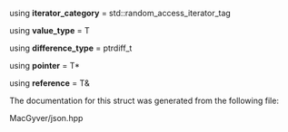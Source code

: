 <div id="structdetail_1_1iterator__traits_3_01_t_01_5_00_01enable__if__t_3_01std_1_1is__object_3_01_t_01_4_1_1value_01_4_01_4">

</div>

<span id="structdetail_1_1iterator__traits_3_01_t_01_5_00_01enable__if__t_3_01std_1_1is__object_3_01_t_01_4_1_1value_01_4_01_4"
label="structdetail_1_1iterator__traits_3_01_t_01_5_00_01enable__if__t_3_01std_1_1is__object_3_01_t_01_4_1_1value_01_4_01_4"></span>

<div class="DoxyCompactItemize">

<span id="structdetail_1_1iterator__traits_3_01_t_01_5_00_01enable__if__t_3_01std_1_1is__object_3_01_t_01_4_1_1value_01_4_01_4_afbb5c47eb1979803c8bc61a6808cf3eb"
label="structdetail_1_1iterator__traits_3_01_t_01_5_00_01enable__if__t_3_01std_1_1is__object_3_01_t_01_4_1_1value_01_4_01_4_afbb5c47eb1979803c8bc61a6808cf3eb"></span>
using **iterator_category** = std::random_access_iterator_tag

<span id="structdetail_1_1iterator__traits_3_01_t_01_5_00_01enable__if__t_3_01std_1_1is__object_3_01_t_01_4_1_1value_01_4_01_4_aab1f49bed564ad78899dce0522465803"
label="structdetail_1_1iterator__traits_3_01_t_01_5_00_01enable__if__t_3_01std_1_1is__object_3_01_t_01_4_1_1value_01_4_01_4_aab1f49bed564ad78899dce0522465803"></span>
using **value_type** = T

<span id="structdetail_1_1iterator__traits_3_01_t_01_5_00_01enable__if__t_3_01std_1_1is__object_3_01_t_01_4_1_1value_01_4_01_4_ad08ccea3ab6f13f11bcd790866ee1dc8"
label="structdetail_1_1iterator__traits_3_01_t_01_5_00_01enable__if__t_3_01std_1_1is__object_3_01_t_01_4_1_1value_01_4_01_4_ad08ccea3ab6f13f11bcd790866ee1dc8"></span>
using **difference_type** = ptrdiff_t

<span id="structdetail_1_1iterator__traits_3_01_t_01_5_00_01enable__if__t_3_01std_1_1is__object_3_01_t_01_4_1_1value_01_4_01_4_ab6ac817567b1b21b7df52b525d80528c"
label="structdetail_1_1iterator__traits_3_01_t_01_5_00_01enable__if__t_3_01std_1_1is__object_3_01_t_01_4_1_1value_01_4_01_4_ab6ac817567b1b21b7df52b525d80528c"></span>
using **pointer** = T$\ast$

<span id="structdetail_1_1iterator__traits_3_01_t_01_5_00_01enable__if__t_3_01std_1_1is__object_3_01_t_01_4_1_1value_01_4_01_4_af1702a8be706ef08e9de3d5a7f111a4a"
label="structdetail_1_1iterator__traits_3_01_t_01_5_00_01enable__if__t_3_01std_1_1is__object_3_01_t_01_4_1_1value_01_4_01_4_af1702a8be706ef08e9de3d5a7f111a4a"></span>
using **reference** = T&

</div>

The documentation for this struct was generated from the following file:

<div class="DoxyCompactItemize">

MacGyver/json.hpp

</div>
